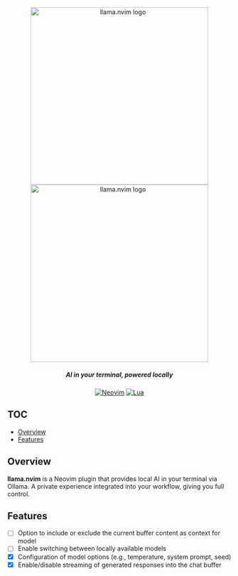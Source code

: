<div align="center">
  
<img src="https://github.com/user-attachments/assets/d5d38206-7c72-48d4-9ebb-0ce5ac82c7b4#gh-light-mode-only" width="400px" alt="llama.nvim logo"/>
<img src="https://github.com/user-attachments/assets/77c9a2b8-923a-4160-acd2-95e934f270e8#gh-dark-mode-only"  width="400px" alt="llama.nvim logo"/>

##### AI in your terminal, powered locally

[![Neovim](https://img.shields.io/static/v1?&style=for-the-badge&label=Neovim&message=v0.10%2b&logo=neovim)](https://neovim.io)
[![Lua](https://img.shields.io/badge/Lua-blue.svg?style=for-the-badge&logo=lua)](http://www.lua.org)
</div>

## TOC
* [Overview](#overview)
* [Features](#features)

## Overview
**llama.nvim** is a Neovim plugin that provides local AI in your terminal via Ollama. A private experience integrated into your workflow, giving you full control.

## Features
- [ ] Option to include or exclude the current buffer content as context for model
- [ ] Enable switching between locally available models
- [x] Configuration of model options (e.g., temperature, system prompt, seed)
- [x] Enable/disable streaming of generated responses into the chat buffer
